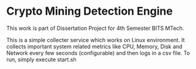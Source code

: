 # Crypto Mining Detection Engine
This work is part of Dissertation Project for 4th Semester BITS MTech.

This is a simple collecter service which works on Linux environment. It collects important system related metrics like CPU, Memory, Disk and Network every few seconds (configurable) and then logs in a csv file.
To run, simply execute start.sh